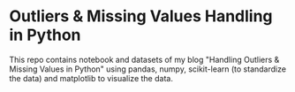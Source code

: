 # Outliers & Missing Values Handling in Python

This repo contains notebook and datasets of my blog "Handling Outliers &amp; Missing Values in Python" using pandas, numpy, scikit-learn (to standardize the data) and matplotlib to visualize the data.
